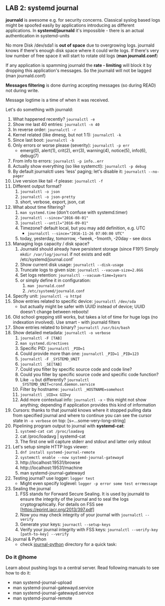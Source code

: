 ## LAB 2: systemd journal ##

**journald** is awesome e.g. for security concerns. Classical syslog based logs 
might be spoofed easily by applications introducing as different applications. 
In **systemd/journald** it's impossible - there is an actual authentication in 
systemd-units

No more Disk /dev/sda1 is **out of space** due to overgrowing logs. journald 
knows if there's enough disk space where it could write logs. If there's very 
low number of free space it will start to rotate old logs 
(**man journald.conf**)

If any application is spamming journald the **rate - limiting** will block it 
by dropping this application's messages. So the journald will not be lagged
(man journald.conf)

**Messages filtering** is done durring accepting messages (so during READ) not 
during write.

Message logtime is a time of when it was received.

Let's do something with journald:

1. What happened recently? `journalctl -e`
1. Show me last 40 entries: `journalctl -n 40`
1. In reverse order: `journalctl -r`
1. Kernel related (like dmesg, but not 1:1): `journalctl -k`
1. Since last boot: `journalctl -b`
1. Only errors or worse please (severity): `journalctl -p err`
    - emerg(0), alert(1), crit(2), err(3), warning(4), notice(5), info(6), debug(7)
1. From info to errors: `journalctl -p info..err`
1. Actually show everything (so like systemctl): `journalctl -p debug`
1. By default journalctl uses 'less' paging; let's disable it: `journalctl --no-pager`
1. Live version like tail -f please: `journalctl -f`
1. Different output format?
    1. `journalctl -o json`
    1. `journalctl -o json-pretty`
    1. short, verbose, export, json, cat    
1. What about time filtering?
    1. `man systemd.time` (don't confuse with systemd.timer)
    1. `journalctl --since="2016-08-01"`
    1. `journalctl --until="2016-09-01"`
    1. Timezone? default local, but you may add definition, e.g. UTC
        - `journalctl --since="2016-11-26 07:00:00 UTC"`
    1. today, yesterday, tomorrow, -1week, -1month, -20day - see docs
1. Managing logs capacity / disk space?
    1. Journald should already have persistent storage (since F19?) Simply
       `mkdir /var/log/journal` if not exists and edit /etc/systemd/journal.conf`
    1. Show current disk usage: `journalctl --disk-usage`
    1. Truncate logs to given size: `journalctl --vacuum-size=2.8GG`
	1. Set logs retention: `journalctl --vacuum-time=1years`
	1. or simply define it in configuration: 
        1. `man journald.conf`
	    1. `/etc/systemd/journald.conf`
1. Specify unit: `journalctl -u httpd`
1. Show entries related to specific device: `journalctl /dev/sda`
    - but actually might be safer with UUID instead of device; UUID doesn't 
      change between reboots!
1. Old school grepping still works, but takes a lot of time for huge logs 
   (no indexation involved). Use smart - with journald filters
1. Show entries related to binary? `journalctl /usr/bin/bash`
1. Show detailed metadata: `journalctl -o verbose`
    1. `journalctl -F [TAB]`
    1. `man systemd.directives`
    1. Specific PID: `journalctl _PID=1`
    1. Could provide more than one: `journalctl _PID=1 _PID=123`
    1. `journalctl -F _SYSTEMD_UNIT`
    1. `journalctl _SE[TAB]`
    1. Could you filter by specific source code and code line?
    1. Could you filter by specific source code and specific code function?
    1. Like `-u` but differently? `journalctl _SYSTEMD_UNIT=crond.daemon.service`
    1. Filter by hostname: `journalctl _HOSTNAME=somehost`
    1. `journalctl _UID=x GID=y`
    1. Add more contextual info: `journalctl -x` - this might not show 
       anything; depending if application provides this kind of information
1. Cursors: thanks to that journald knows where it stopped pulling data from 
   specified journal and where to continue you can see the cursor state 
   in `-o verbose` on top: [s=...some-very-long-string]
1. Pipelining program output to journal with **systemd-cat**:
    1. `systemd-cat cat /proc/loadavg`
    1. cat /proc/loadavg | systemd-cat
    1. The first one will capture stderr and stdout and latter only stdout
1. Let's setup simple HTTP logs viewer:
	1. `dnf install systemd-journal-remote`
	1. `systemctl enable --now systemd-journal-gatewayd`
	1. http://localhost:19531/browse
	1. http://localhost:19531/machine
	1. man systemd-journal-gatewayd
1. Testing journal? use logger: `logger test`
    - Might even specify loglevel: `logger -p error some test errmessage`
1. Sealing the journal
    1. FSS stands for Forward Secure Sealing. It is used by journald to ensure
       the integrity of the journal and to seal the logs cryptographically. For
       details on FSS see [https://eprint.iacr.org/2013/397.pdf]
    1. Now you may check integrity of your journal with `journalctl --verify`
    1. Generate your keys: `journactl --setup-keys`
    1. Verify your journal integrity with FSS keys: `journalctl --verify-key [path-to-key] --verify`
1. journal & Python
    - check [journal-python](journal-python/) directory for a quick task:

### Do it @home ###

Learn about pushing logs to a central server. Read following manuals to see
how to do it:

- man systemd-journal-upload
- man systemd-journal-gatewayd.service
- man systemd-journal-gatewayd.service
- man systemd-journal-remote